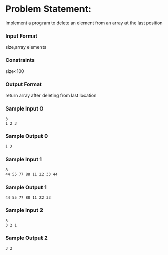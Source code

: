 # Problem Statement:

Implement a program to delete an element from an array at the last position

### Input Format

size,array elements

### Constraints

size<100

### Output Format

return array after deleting from last location

### Sample Input 0
```
3
1 2 3
```
### Sample Output 0
```
1 2
```
### Sample Input 1
```
8
44 55 77 88 11 22 33 44
```
### Sample Output 1
```
44 55 77 88 11 22 33
```
### Sample Input 2
```
3
3 2 1
```
### Sample Output 2
```
3 2
```
